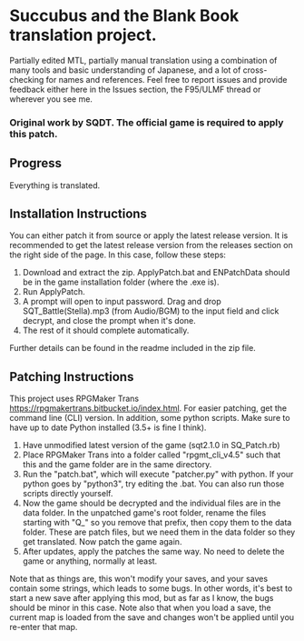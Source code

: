 # Succubus and the Blank Book translation project.
Partially edited MTL, partially manual translation using a combination of many tools and basic understanding of Japanese, and a lot of cross-checking for names and references.
Feel free to report issues and provide feedback either here in the Issues section, the F95/ULMF thread or wherever you see me.

### Original work by SQDT. The official game is required to apply this patch.

## Progress
Everything is translated. 

## Installation Instructions
You can either patch it from source or apply the latest release version.
It is recommended to get the latest release version from the releases section on the right side of the page.
In this case, follow these steps:

1. Download and extract the zip. ApplyPatch.bat and ENPatchData should be in the game installation folder (where the .exe is).
2. Run ApplyPatch.
3. A prompt will open to input password.
   Drag and drop SQT_Battle(Stella).mp3 (from Audio/BGM) 
   to the input field and click decrypt, and close the prompt when it's done.
4. The rest of it should complete automatically.

Further details can be found in the readme included in the zip file.

## Patching Instructions
This project uses RPGMaker Trans https://rpgmakertrans.bitbucket.io/index.html.
For easier patching, get the command line (CLI) version.
In addition, some python scripts. Make sure to have up to date Python installed (3.5+ is fine I think).

1. Have unmodified latest version of the game (sqt2.1.0 in SQ_Patch.rb)
2. Place RPGMaker Trans into a folder called "rpgmt_cli_v4.5" such that this and the game folder are in the same directory.
4. Run the "patch.bat", which will execute "patcher.py" with python.
   If your python goes by "python3", try editing the .bat. You can also run those scripts directly yourself.
5. Now the game should be decrypted and the individual files are in the data folder.
   In the unpatched game's root folder, rename the files starting with "Q_" so you remove that prefix, then copy them to the data folder.
   These are patch files, but we need them in the data folder so they get translated.
   Now patch the game again.
6. After updates, apply the patches the same way. No need to delete the game or anything, normally at least.

Note that as things are, this won't modify your saves, and your saves contain some strings, which leads to some bugs.
In other words, it's best to start a new save after applying this mod, but as far as I know, the bugs should be minor in this case.
Note also that when you load a save, the current map is loaded from the save and changes won't be applied until you re-enter that map.
